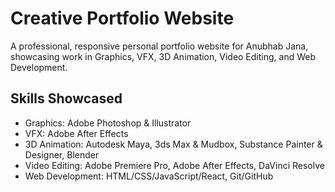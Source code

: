 # Creative Portfolio Website

A professional, responsive personal portfolio website for Anubhab Jana, showcasing work in Graphics, VFX, 3D Animation, Video Editing, and Web Development.

## Skills Showcased

- Graphics: Adobe Photoshop & Illustrator
- VFX: Adobe After Effects
- 3D Animation: Autodesk Maya, 3ds Max & Mudbox, Substance Painter & Designer, Blender
- Video Editing: Adobe Premiere Pro, Adobe After Effects, DaVinci Resolve
- Web Development: HTML/CSS/JavaScript/React, Git/GitHub
